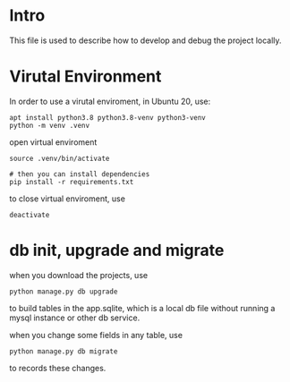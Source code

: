 # Intro
This file is used to describe how to develop and debug the project locally.



# Virutal Environment
In order to use a virutal enviroment, 
in Ubuntu 20, use:
```
apt install python3.8 python3.8-venv python3-venv
python -m venv .venv

```

open virtual enviroment
```
source .venv/bin/activate

# then you can install dependencies 
pip install -r requirements.txt
```

to close virtual enviroment, use 
```
deactivate
```

# db init, upgrade and migrate
when you download the projects, use 
```
python manage.py db upgrade
```
to build tables in the app.sqlite, which is a local db file without running a mysql instance or other db service.


when you change some fields in any table, use 
```
python manage.py db migrate
```
to records these changes.  

